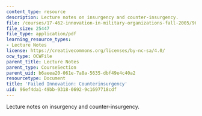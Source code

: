 ```yaml
---
content_type: resource
description: Lecture notes on insurgency and counter-insurgency.
file: /courses/17-462-innovation-in-military-organizations-fall-2005/96ef4da149bb931806929c1697718cdf_lec8.pdf
file_size: 25447
file_type: application/pdf
learning_resource_types:
- Lecture Notes
license: https://creativecommons.org/licenses/by-nc-sa/4.0/
ocw_type: OCWFile
parent_title: Lecture Notes
parent_type: CourseSection
parent_uid: b6aeea20-061e-7a8a-5635-dbf49e4c40a2
resourcetype: Document
title: 'Failed Innovation: Counterinsurgency'
uid: 96ef4da1-49bb-9318-0692-9c1697718cdf
---
```

Lecture notes on insurgency and counter-insurgency.